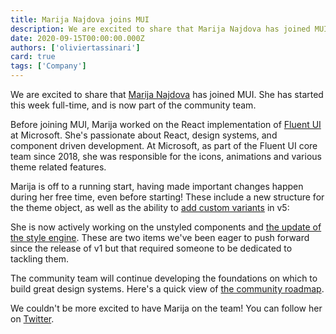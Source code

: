 ```yaml
---
title: Marija Najdova joins MUI
description: We are excited to share that Marija Najdova has joined MUI. She has started this week full-time and is now part of the community team.
date: 2020-09-15T00:00:00.000Z
authors: ['oliviertassinari']
card: true
tags: ['Company']
---
```


We are excited to share that [Marija Najdova](https://twitter.com/marijanajdova) has joined MUI. She has started this week full-time, and is now part of the community team.

Before joining MUI, Marija worked on the React implementation of [Fluent UI](https://www.microsoft.com/design/fluent/) at Microsoft. She's passionate about React, design systems, and component driven development. At Microsoft, as part of the Fluent UI core team since 2018, she was responsible for the icons, animations and various theme related features.

Marija is off to a running start, having made important changes happen during her free time, even before starting! These include a new structure for the theme object, as well as the ability to [add custom variants](https://mui.com/customization/theme-components/#adding-new-component-variants) in v5:

She is now actively working on the unstyled components and [the update of the style engine](https://github.com/mui-org/material-ui/issues/22342). These are two items we've been eager to push forward since the release of v1 but that required someone to be dedicated to tackling them.

The community team will continue developing the foundations on which to build great design systems. Here's a quick view of [the community roadmap](https://github.com/mui-org/material-ui/projects/25).

We couldn't be more excited to have Marija on the team! You can follow her on [Twitter](https://twitter.com/marijanajdova).
